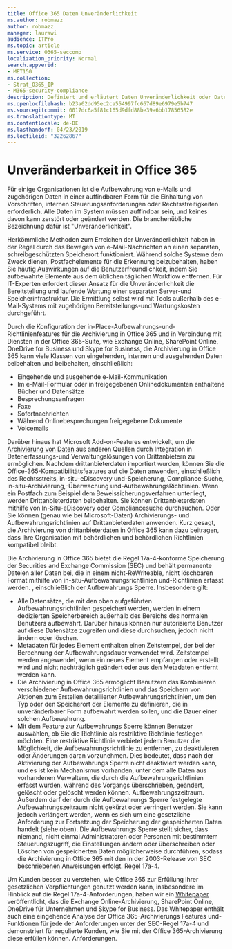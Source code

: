 ```yaml
---
title: Office 365 Daten Unveränderlichkeit
ms.author: robmazz
author: robmazz
manager: laurawi
audience: ITPro
ms.topic: article
ms.service: O365-seccomp
localization_priority: Normal
search.appverid:
- MET150
ms.collection:
- Strat_O365_IP
- M365-security-compliance
description: Definiert und erläutert Daten Unveränderlichkeit oder Daten, die auffindbar und nicht zerstört oder geändert werden müssen.
ms.openlocfilehash: b23a62dd95ec2ca554997fc667d89e6979e5b747
ms.sourcegitcommit: 0017dc6a5f81c165d9dfd88be39a6bb17856582e
ms.translationtype: MT
ms.contentlocale: de-DE
ms.lasthandoff: 04/23/2019
ms.locfileid: "32262867"
---
```

# <a name="immutability-in-office-365"></a>Unveränderbarkeit in Office 365
Für einige Organisationen ist die Aufbewahrung von e-Mails und zugehörigen Daten in einer auffindbaren Form für die Einhaltung von Vorschriften, internen Steuerungsanforderungen oder Rechtsstreitigkeiten erforderlich. Alle Daten im System müssen auffindbar sein, und keines davon kann zerstört oder geändert werden. Die branchenübliche Bezeichnung dafür ist "Unveränderlichkeit". 

Herkömmliche Methoden zum Erreichen der Unveränderlichkeit haben in der Regel durch das Bewegen von e-Mail-Nachrichten an einen separaten, schreibgeschützten Speicherort funktioniert. Während solche Systeme dem Zweck dienen, Postfachelemente für die Erkennung beizubehalten, haben Sie häufig Auswirkungen auf die Benutzerfreundlichkeit, indem Sie aufbewahrte Elemente aus dem üblichen täglichen Workflow entfernen. Für IT-Experten erfordert dieser Ansatz für die Unveränderlichkeit die Bereitstellung und laufende Wartung einer separaten Server-und Speicherinfrastruktur. Die Ermittlung selbst wird mit Tools außerhalb des e-Mail-Systems mit zugehörigen Bereitstellungs-und Wartungskosten durchgeführt.

Durch die Konfiguration der in-Place-Aufbewahrungs-und-Richtlinienfeatures für die Archivierung in Office 365 und in Verbindung mit Diensten in der Office 365-Suite, wie Exchange Online, SharePoint Online, OneDrive for Business und Skype for Business, die Archivierung in Office 365 kann viele Klassen von eingehenden, internen und ausgehenden Daten beibehalten und beibehalten, einschließlich:
- Eingehende und ausgehende e-Mail-Kommunikation
- Im e-Mail-Formular oder in freigegebenen Onlinedokumenten enthaltene Bücher und Datensätze
- Besprechungsanfragen
- Faxe
- Sofortnachrichten
- Während Onlinebesprechungen freigegebene Dokumente
- Voicemails

Darüber hinaus hat Microsoft Add-on-Features entwickelt, um die [Archivierung von Daten](https://support.office.com/article/Archiving-third-party-data-in-Office-365-0ce338d5-3666-4a18-86ab-c6910ff408cc) aus anderen Quellen durch Integration in Datenerfassungs-und Verwaltungslösungen von Drittanbietern zu ermöglichen. Nachdem drittanbieterdaten importiert wurden, können Sie die Office-365-Kompatibilitätsfeatures auf die Daten anwenden, einschließlich des Rechtsstreits, in-situ-eDiscovery und-Speicherung, Compliance-Suche, in-situ-Archivierung,-Überwachung und-AufbewahrungsRichtlinien. Wenn ein Postfach zum Beispiel dem Beweissicherungsverfahren unterliegt, werden Drittanbieterdaten beibehalten. Sie können Drittanbieterdaten mithilfe von In-Situ-eDiscovery oder Compliancesuche durchsuchen. Oder Sie können (genau wie bei Microsoft-Daten) Archivierungs- und Aufbewahrungsrichtlinien auf Drittanbieterdaten anwenden. Kurz gesagt, die Archivierung von drittanbieterdaten in Office 365 kann dazu beitragen, dass Ihre Organisation mit behördlichen und behördlichen Richtlinien kompatibel bleibt.

Die Archivierung in Office 365 bietet die Regel 17a-4-konforme Speicherung der Securities and Exchange Commission (SEC) und behält permanente Dateien aller Daten bei, die in einem nicht-ReWriteable, nicht löschbaren Format mithilfe von in-situ-Aufbewahrungsrichtlinien und-Richtlinien erfasst werden. , einschließlich der Aufbewahrungs Sperre. Insbesondere gilt:
- Alle Datensätze, die mit den oben aufgeführten Aufbewahrungsrichtlinien gespeichert werden, werden in einem dedizierten Speicherbereich außerhalb des Bereichs des normalen Benutzers aufbewahrt. Darüber hinaus können nur autorisierte Benutzer auf diese Datensätze zugreifen und diese durchsuchen, jedoch nicht ändern oder löschen.
- Metadaten für jedes Element enthalten einen Zeitstempel, der bei der Berechnung der Aufbewahrungsdauer verwendet wird. Zeitstempel werden angewendet, wenn ein neues Element empfangen oder erstellt wird und nicht nachträglich geändert oder aus den Metadaten entfernt werden kann.
- Die Archivierung in Office 365 ermöglicht Benutzern das Kombinieren verschiedener Aufbewahrungsrichtlinien und das Speichern von Aktionen zum Erstellen detaillierter Aufbewahrungsrichtlinien, um den Typ oder den Speicherort der Elemente zu definieren, die in unveränderbarer Form aufbewahrt werden sollen, und die Dauer einer solchen Aufbewahrung.
- Mit dem Feature zur Aufbewahrungs Sperre können Benutzer auswählen, ob Sie die Richtlinie als restriktive Richtlinie festlegen möchten. Eine restriktive Richtlinie verbietet jedem Benutzer die Möglichkeit, die Aufbewahrungsrichtlinie zu entfernen, zu deaktivieren oder Änderungen daran vorzunehmen. Dies bedeutet, dass nach der Aktivierung der Aufbewahrungs Sperre nicht deaktiviert werden kann, und es ist kein Mechanismus vorhanden, unter dem alle Daten aus vorhandenen Verwaltern, die durch die Aufbewahrungsrichtlinien erfasst wurden, während des Vorgangs überschrieben, geändert, gelöscht oder gelöscht werden können. Aufbewahrungszeitraum. Außerdem darf der durch die Aufbewahrungs Sperre festgelegte Aufbewahrungszeitraum nicht gekürzt oder verringert werden. Sie kann jedoch verlängert werden, wenn es sich um eine gesetzliche Anforderung zur Fortsetzung der Speicherung der gespeicherten Daten handelt (siehe oben). Die Aufbewahrungs Sperre stellt sicher, dass niemand, nicht einmal Administratoren oder Personen mit bestimmtem Steuerungszugriff, die Einstellungen ändern oder überschreiben oder Löschen von gespeicherten Daten möglicherweise durchführen, sodass die Archivierung in Office 365 mit den in der 2003-Release von SEC beschriebenen Anweisungen erfolgt. Regel 17a-4.

Um Kunden besser zu verstehen, wie Office 365 zur Erfüllung ihrer gesetzlichen Verpflichtungen genutzt werden kann, insbesondere im Hinblick auf die Regel 17a-4-Anforderungen, haben wir ein [Whitepaper](https://go.microsoft.com/fwlink/?linkid=830440) veröffentlicht, das die Exchange Online-Archivierung, SharePoint Online, OneDrive für Unternehmen und Skype for Business. Das Whitepaper enthält auch eine eingehende Analyse der Office 365-Archivierungs Features und-Funktionen für jede der Anforderungen unter der SEC-Regel 17a-4 und demonstriert für regulierte Kunden, wie Sie mit der Office 365-Archivierung diese erfüllen können. Anforderungen.